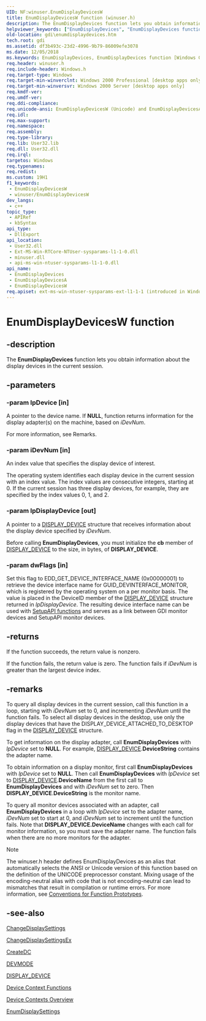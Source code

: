 ```yaml
---
UID: NF:winuser.EnumDisplayDevicesW
title: EnumDisplayDevicesW function (winuser.h)
description: The EnumDisplayDevices function lets you obtain information about the display devices in the current session. (Unicode)
helpviewer_keywords: ["EnumDisplayDevices", "EnumDisplayDevices function [Windows GDI]", "EnumDisplayDevicesW", "_win32_EnumDisplayDevices", "gdi.enumdisplaydevices", "winuser/EnumDisplayDevices", "winuser/EnumDisplayDevicesW"]
old-location: gdi\enumdisplaydevices.htm
tech.root: gdi
ms.assetid: df3b493c-23d2-4996-9b79-86009efe3078
ms.date: 12/05/2018
ms.keywords: EnumDisplayDevices, EnumDisplayDevices function [Windows GDI], EnumDisplayDevicesA, EnumDisplayDevicesW, _win32_EnumDisplayDevices, gdi.enumdisplaydevices, winuser/EnumDisplayDevices, winuser/EnumDisplayDevicesA, winuser/EnumDisplayDevicesW
req.header: winuser.h
req.include-header: Windows.h
req.target-type: Windows
req.target-min-winverclnt: Windows 2000 Professional [desktop apps only]
req.target-min-winversvr: Windows 2000 Server [desktop apps only]
req.kmdf-ver: 
req.umdf-ver: 
req.ddi-compliance: 
req.unicode-ansi: EnumDisplayDevicesW (Unicode) and EnumDisplayDevicesA (ANSI)
req.idl: 
req.max-support: 
req.namespace: 
req.assembly: 
req.type-library: 
req.lib: User32.lib
req.dll: User32.dll
req.irql: 
targetos: Windows
req.typenames: 
req.redist: 
ms.custom: 19H1
f1_keywords:
 - EnumDisplayDevicesW
 - winuser/EnumDisplayDevicesW
dev_langs:
 - c++
topic_type:
 - APIRef
 - kbSyntax
api_type:
 - DllExport
api_location:
 - User32.dll
 - Ext-MS-Win-RTCore-NTUser-sysparams-l1-1-0.dll
 - minuser.dll
 - api-ms-win-ntuser-sysparams-l1-1-0.dll
api_name:
 - EnumDisplayDevices
 - EnumDisplayDevicesA
 - EnumDisplayDevicesW
req.apiset: ext-ms-win-ntuser-sysparams-ext-l1-1-1 (introduced in Windows 10, version 10.0.14393)
---
```


# EnumDisplayDevicesW function


## -description

The <b>EnumDisplayDevices</b> function lets you obtain information about the display devices in the current session.

## -parameters

### -param lpDevice [in]

A pointer to the device name. If <b>NULL</b>, function returns information for the display adapter(s) on the machine, based on <i>iDevNum</i>.

For more information, see Remarks.

### -param iDevNum [in]

An index value that specifies the display device of interest.

The operating system identifies each display device in the current session with an index value. The index values are consecutive integers, starting at 0. If the current session has three display devices, for example, they are specified by the index values 0, 1, and 2.

### -param lpDisplayDevice [out]

A pointer to a <a href="/windows/desktop/api/wingdi/ns-wingdi-display_devicea">DISPLAY_DEVICE</a> structure that receives information about the display device specified by <i>iDevNum</i>. 

Before calling <b>EnumDisplayDevices</b>, you must initialize the <b>cb</b> member of <a href="/windows/desktop/api/wingdi/ns-wingdi-display_devicea">DISPLAY_DEVICE</a> to the size, in bytes, of <b>DISPLAY_DEVICE</b>.

### -param dwFlags [in]

Set this flag to EDD_GET_DEVICE_INTERFACE_NAME (0x00000001) to retrieve the device interface name for GUID_DEVINTERFACE_MONITOR, which is registered by the operating system on a per monitor basis. The value is placed in the DeviceID member of the <a href="/windows/desktop/api/wingdi/ns-wingdi-display_devicea">DISPLAY_DEVICE</a> structure returned in <i>lpDisplayDevice</i>. The resulting device interface name can be used with <a href="/windows-hardware/drivers/install/setupapi">SetupAPI functions</a> and serves as a link between GDI monitor devices and SetupAPI monitor devices.

## -returns

If the function succeeds, the return value is nonzero.

If the function fails, the return value is zero. The function fails if <i>iDevNum</i> is greater than the largest device index.

## -remarks

To query all display devices in the current session, call this function in a loop, starting with <i>iDevNum</i> set to 0, and incrementing <i>iDevNum</i> until the function fails. To select all display devices in the desktop, use only the display devices that have the DISPLAY_DEVICE_ATTACHED_TO_DESKTOP flag in the <a href="/windows/desktop/api/wingdi/ns-wingdi-display_devicea">DISPLAY_DEVICE</a> structure.

To get information on the display adapter, call <b>EnumDisplayDevices</b> with <i>lpDevice</i> set to <b>NULL</b>. For example, <a href="/windows/desktop/api/wingdi/ns-wingdi-display_devicea">DISPLAY_DEVICE</a>.<b>DeviceString</b> contains the adapter name.

To obtain information on a display monitor, first call <b>EnumDisplayDevices</b> with <i>lpDevice</i> set to <b>NULL</b>. Then call <b>EnumDisplayDevices</b> with <i>lpDevice</i> set to <a href="/windows/desktop/api/wingdi/ns-wingdi-display_devicea">DISPLAY_DEVICE</a>.<b>DeviceName</b> from the first call to <b>EnumDisplayDevices</b> and with <i>iDevNum</i> set to zero. Then <b>DISPLAY_DEVICE</b>.<b>DeviceString</b> is the monitor name.

To query all monitor devices associated with an adapter, call <b>EnumDisplayDevices</b> in a loop with <i>lpDevice</i> set to the adapter name, <i>iDevNum</i> set to start at 0, and <i>iDevNum</i> set to increment until the function fails. Note that <b>DISPLAY_DEVICE.DeviceName</b> changes with each call for monitor information, so you must save the adapter name. The function fails when there are no more monitors for the adapter.





> [!NOTE]
> The winuser.h header defines EnumDisplayDevices as an alias that automatically selects the ANSI or Unicode version of this function based on the definition of the UNICODE preprocessor constant. Mixing usage of the encoding-neutral alias with code that is not encoding-neutral can lead to mismatches that result in compilation or runtime errors. For more information, see [Conventions for Function Prototypes](/windows/win32/intl/conventions-for-function-prototypes).

## -see-also

<a href="/windows/desktop/api/winuser/nf-winuser-changedisplaysettingsa">ChangeDisplaySettings</a>



<a href="/windows/desktop/api/winuser/nf-winuser-changedisplaysettingsexa">ChangeDisplaySettingsEx</a>



<a href="/windows/desktop/api/wingdi/nf-wingdi-createdca">CreateDC</a>



<a href="/windows/win32/api/wingdi/ns-wingdi-devmodea">DEVMODE</a>



<a href="/windows/desktop/api/wingdi/ns-wingdi-display_devicea">DISPLAY_DEVICE</a>



<a href="/windows/desktop/gdi/device-context-functions">Device Context Functions</a>



<a href="/windows/desktop/gdi/device-contexts">Device Contexts Overview</a>



<a href="/windows/desktop/api/winuser/nf-winuser-enumdisplaysettingsa">EnumDisplaySettings</a>
